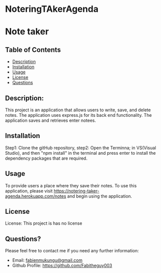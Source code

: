 # NoteringTAkerAgenda

# Note taker
  
  ## Table of Contents
- [Description](#description)
- [Installation](#installation)
- [Usage](#usage)
- [License](#license)
- [Questions](#questions)

## Description:
This project is an application that allows users to write, save, and delete notes. The application uses express.js for its back end functionality. The application saves and retrieves enter notees.
## Installation
Step1: Clone the gitHub repository, step2: Open the Terminna; in VS(Visual Studio), and then "npm install" in the terminal and press enter to install the dependency packages that are required.
## Usage
To provide users a place where they save their notes. To use this application, please visit https://notering-taker-agenda.herokuapp.com/notes  and begin using the application.
## License
License: 
This project is has no license


## Questions? 
Please feel free to contact me if you need any further information:
* Email: fabienmukungu@gmail.com
* Github Profile: https://github.com/Fabitheguy003
